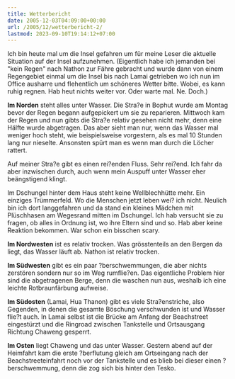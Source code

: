 ```yaml
---
title: Wetterbericht
date: 2005-12-03T04:09:00+00:00
url: /2005/12/wetterbericht-2/
lastmod: 2023-09-10T19:14:12+07:00
---
```

Ich bin heute mal um die Insel gefahren um für meine Leser die aktuelle Situation auf der Insel aufzunehmen. (Eigentlich habe ich jemanden bei "kein Regen" nach Nathon zur Fähre gebracht und wurde dann von einem Regengebiet einmal um die Insel bis nach Lamai getrieben wo ich nun im Office ausharre und flehentlich um schöneres Wetter bitte. Wobei, es kann ruhig regnen. Hab heut nichts weiter vor. Oder warte mal. Ne. Doch.)

**Im Norden** steht alles unter Wasser. Die Stra?e in Bophut wurde am Montag bevor der Regen begann aufgepickert um sie zu reparieren. Mittwoch kam der Regen und nun gibts die Stra?e relativ gesehen nicht mehr, denn eine Hälfte wurde abgetragen. Das aber sieht man nur, wenn das Wasser mal weniger hoch steht, wie beispielsweise vorgestern, als es mal 10 Stunden lang nur nieselte. Ansonsten spürt man es wenn man durch die Löcher rattert.

Auf meiner Stra?e gibt es einen rei?enden Fluss. Sehr rei?end. Ich fahr da aber inzwischen durch, auch wenn mein Auspuff unter Wasser eher beängstigend klingt.

Im Dschungel hinter dem Haus steht keine Wellblechhütte mehr. Ein einziges Trümmerfeld. Wo die Menschen jetzt leben wei? ich nicht. Neulich bin ich dort langgefahren und da stand ein kleines Mädchen mit Plüschhasen am Wegesrand mitten im Dschungel. Ich hab versucht sie zu fragen, ob alles in Ordnung ist, wo ihre Eltern sind und so. Hab aber keine Reaktion bekommen. War schon ein bisschen scary.

**Im Nordwesten** ist es relativ trocken. Was grösstenteils an den Bergen da liegt, das Wasser läuft ab. Nathon ist relativ trocken.

**Im Südwesten** gibt es ein paar ?berschwemmungen, die aber nichts zerstören sondern nur so im Weg rumflie?en. Das eigentliche Problem hier sind die abgetragenen Berge, denn die waschen nun aus, weshalb ich eine leichte Rotbraunfärbung aufweise.

**Im Südosten** (Lamai, Hua Thanon) gibt es viele Stra?enstriche, also Gegenden, in denen die gesamte Böschung verschwunden ist und Wasser flie?t auch. In Lamai selbst ist die Brücke am Anfang der Beachstreet eingestürzt und die Ringroad zwischen Tankstelle und Ortsausgang Richtung Chaweng gesperrt.

**Im Osten** liegt Chaweng und das unter Wasser. Gestern abend auf der Heimfahrt kam die erste ?berflutung gleich am Ortseingang nach der Beachstreeteinfahrt noch vor der Tankstelle und es blieb bei dieser einen ?berschwemmung, denn die zog sich bis hinter den Tesko.
